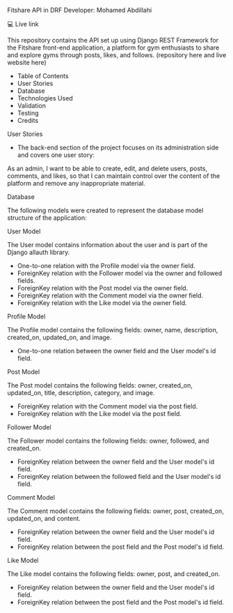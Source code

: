 Fitshare API in DRF
Developer: Mohamed Abdillahi

💻 Live link

This repository contains the API set up using Django REST Framework for the Fitshare front-end application, a platform for gym enthusiasts to share and explore gyms through posts, likes, and follows. (repository here and live website here)

 - Table of Contents
 - User Stories
 - Database
 - Technologies Used
 - Validation
 - Testing
 - Credits

User Stories

 - The back-end section of the project focuses on its administration side and covers one user story:

As an admin, I want to be able to create, edit, and delete users, posts, comments, and likes, so that I can maintain control over the content of the platform and remove any inappropriate material.

Database

The following models were created to represent the database model structure of the application:





User Model

The User model contains information about the user and is part of the Django allauth library.

 - One-to-one relation with the Profile model via the owner field.
 - ForeignKey relation with the Follower model via the owner and followed fields.
 - ForeignKey relation with the Post model via the owner field.
 - ForeignKey relation with the Comment model via the owner field.
 - ForeignKey relation with the Like model via the owner field.

Profile Model

The Profile model contains the following fields: owner, name, description, created_on, updated_on, and image.

 - One-to-one relation between the owner field and the User model's id field.

Post Model

The Post model contains the following fields: owner, created_on, updated_on, title, description, category, and image.

 - ForeignKey relation with the Comment model via the post field.
 - ForeignKey relation with the Like model via the post field.

Follower Model

The Follower model contains the following fields: owner, followed, and created_on.

 - ForeignKey relation between the owner field and the User model's id field.
 - ForeignKey relation between the followed field and the User model's id field.

Comment Model

The Comment model contains the following fields: owner, post, created_on, updated_on, and content.

 - ForeignKey relation between the owner field and the User model's id field.
 - ForeignKey relation between the post field and the Post model's id field.

Like Model

The Like model contains the following fields: owner, post, and created_on.

 - ForeignKey relation between the owner field and the User model's id field.
 - ForeignKey relation between the post field and the Post model's id field.